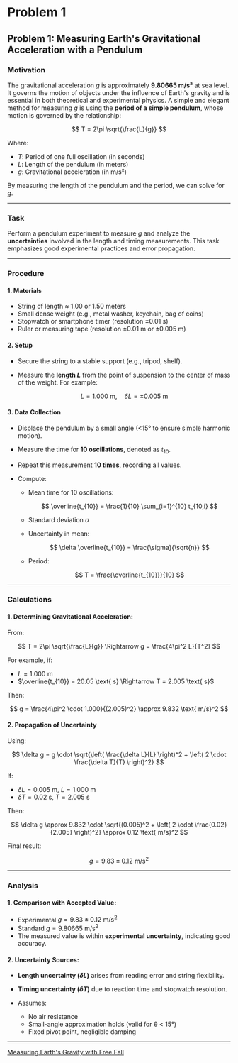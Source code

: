 # Problem 1

## **Problem 1: Measuring Earth's Gravitational Acceleration with a Pendulum**

### **Motivation**

The gravitational acceleration $g$ is approximately **9.80665 m/s²** at sea level. It governs the motion of objects under the influence of Earth's gravity and is essential in both theoretical and experimental physics. A simple and elegant method for measuring $g$ is using the **period of a simple pendulum**, whose motion is governed by the relationship:

$$
T = 2\pi \sqrt{\frac{L}{g}}
$$

Where:

* $T$: Period of one full oscillation (in seconds)
* $L$: Length of the pendulum (in meters)
* $g$: Gravitational acceleration (in m/s²)

By measuring the length of the pendulum and the period, we can solve for $g$.

---

### **Task**

Perform a pendulum experiment to measure $g$ and analyze the **uncertainties** involved in the length and timing measurements. This task emphasizes good experimental practices and error propagation.

---

### **Procedure**

#### 1. Materials

* String of length ≈ 1.00 or 1.50 meters
* Small dense weight (e.g., metal washer, keychain, bag of coins)
* Stopwatch or smartphone timer (resolution ±0.01 s)
* Ruler or measuring tape (resolution ±0.01 m or ±0.005 m)

#### 2. Setup

* Secure the string to a stable support (e.g., tripod, shelf).
* Measure the **length $L$** from the point of suspension to the center of mass of the weight.
  For example:

  $$
  L = 1.000 \text{ m}, \quad \delta L = \pm 0.005 \text{ m}
  $$

#### 3. Data Collection

* Displace the pendulum by a small angle (<15° to ensure simple harmonic motion).
* Measure the time for **10 oscillations**, denoted as $t_{10}$.
* Repeat this measurement **10 times**, recording all values.
* Compute:

  * Mean time for 10 oscillations:

    $$
    \overline{t_{10}} = \frac{1}{10} \sum_{i=1}^{10} t_{10,i}
    $$
  * Standard deviation $\sigma$
  * Uncertainty in mean:

    $$
    \delta \overline{t_{10}} = \frac{\sigma}{\sqrt{n}}
    $$
  * Period:

    $$
    T = \frac{\overline{t_{10}}}{10}
    $$

---

### **Calculations**

#### 1. Determining Gravitational Acceleration:

From:

$$
T = 2\pi \sqrt{\frac{L}{g}} \Rightarrow g = \frac{4\pi^2 L}{T^2}
$$

For example, if:

* $L = 1.000 \text{ m}$
* $\overline{t_{10}} = 20.05 \text{ s} \Rightarrow T = 2.005 \text{ s}$

Then:

$$
g = \frac{4\pi^2 \cdot 1.000}{(2.005)^2} \approx 9.832 \text{ m/s}^2
$$

#### 2. Propagation of Uncertainty

Using:

$$
\delta g = g \cdot \sqrt{\left( \frac{\delta L}{L} \right)^2 + \left( 2 \cdot \frac{\delta T}{T} \right)^2}
$$

If:

* $\delta L = 0.005 \text{ m}$, $L = 1.000 \text{ m}$
* $\delta T = 0.02 \text{ s}$, $T = 2.005 \text{ s}$

Then:

$$
\delta g \approx 9.832 \cdot \sqrt{(0.005)^2 + \left( 2 \cdot \frac{0.02}{2.005} \right)^2} \approx 0.12 \text{ m/s}^2
$$

Final result:

$$
g = 9.83 \pm 0.12 \text{ m/s}^2
$$

---

### **Analysis**

#### 1. Comparison with Accepted Value:

* Experimental $g = 9.83 \pm 0.12 \text{ m/s}^2$
* Standard $g = 9.80665 \text{ m/s}^2$
* The measured value is within **experimental uncertainty**, indicating good accuracy.

#### 2. Uncertainty Sources:

* **Length uncertainty ($\delta L$)** arises from reading error and string flexibility.
* **Timing uncertainty ($\delta T$)** due to reaction time and stopwatch resolution.
* Assumes:

  * No air resistance
  * Small-angle approximation holds (valid for θ < 15°)
  * Fixed pivot point, negligible damping

---
[Measuring Earth's Gravity with Free Fall](sim1.html)